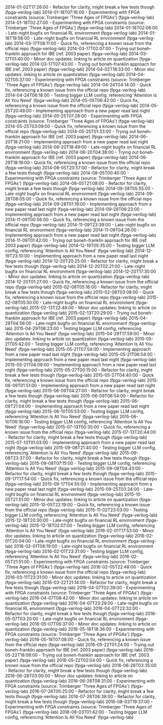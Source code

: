 2014-01-02T17:26:00 - Refactor for clarity, might break a few tests though (fpga-verilog-lab)
2014-01-18T07:16:00 - Experimenting with FPGA constraints (source: Trimberger 'Three Ages of FPGAs') (fpga-verilog-lab)
2014-01-18T02:27:00 - Experimenting with FPGA constraints (source: Trimberger 'Three Ages of FPGAs') (fpga-verilog-lab)
2014-01-18T02:06:00 - Late-night bugfix on financial RL environment (fpga-verilog-lab)
2014-01-18T19:58:00 - Late-night bugfix on financial RL environment (fpga-verilog-lab)
2014-03-17T08:11:00 - Quick fix, referencing a known issue from the official repo (fpga-verilog-lab)
2014-03-17T02:07:00 - Trying out boneh-franklin approach for IBE (ref. 2003 paper) (fpga-verilog-lab)
2014-03-17T01:40:00 - Minor doc updates: linking to article on quantization (fpga-verilog-lab)
2014-03-17T07:43:00 - Trying out boneh-franklin approach for IBE (ref. 2003 paper) (fpga-verilog-lab)
2014-04-02T18:33:00 - Minor doc updates: linking to article on quantization (fpga-verilog-lab)
2014-04-02T05:37:00 - Experimenting with FPGA constraints (source: Trimberger 'Three Ages of FPGAs') (fpga-verilog-lab)
2014-04-24T04:14:00 - Quick fix, referencing a known issue from the official repo (fpga-verilog-lab)
2014-04-24T06:18:00 - Testing bigger LLM config, referencing 'Attention Is All You Need' (fpga-verilog-lab)
2014-05-05T06:42:00 - Quick fix, referencing a known issue from the official repo (fpga-verilog-lab)
2014-05-25T20:49:00 - Implementing approach from a new paper read last night (fpga-verilog-lab)
2014-05-25T07:28:00 - Experimenting with FPGA constraints (source: Trimberger 'Three Ages of FPGAs') (fpga-verilog-lab)
2014-05-25T03:09:00 - Quick fix, referencing a known issue from the official repo (fpga-verilog-lab)
2014-05-25T01:33:00 - Trying out boneh-franklin approach for IBE (ref. 2003 paper) (fpga-verilog-lab)
2014-06-20T18:21:00 - Implementing approach from a new paper read last night (fpga-verilog-lab)
2014-06-20T18:49:00 - Late-night bugfix on financial RL environment (fpga-verilog-lab)
2014-06-20T04:38:00 - Trying out boneh-franklin approach for IBE (ref. 2003 paper) (fpga-verilog-lab)
2014-06-29T18:19:00 - Quick fix, referencing a known issue from the official repo (fpga-verilog-lab)
2014-08-05T20:57:00 - Refactor for clarity, might break a few tests though (fpga-verilog-lab)
2014-08-05T00:40:00 - Experimenting with FPGA constraints (source: Trimberger 'Three Ages of FPGAs') (fpga-verilog-lab)
2014-08-05T21:08:00 - Refactor for clarity, might break a few tests though (fpga-verilog-lab)
2014-09-28T05:55:00 - Late-night bugfix on financial RL environment (fpga-verilog-lab)
2014-09-28T08:05:00 - Quick fix, referencing a known issue from the official repo (fpga-verilog-lab)
2014-09-28T01:19:00 - Implementing approach from a new paper read last night (fpga-verilog-lab)
2014-09-28T06:23:00 - Implementing approach from a new paper read last night (fpga-verilog-lab)
2014-11-09T00:56:00 - Quick fix, referencing a known issue from the official repo (fpga-verilog-lab)
2014-11-09T23:39:00 - Late-night bugfix on financial RL environment (fpga-verilog-lab)
2014-11-09T04:26:00 - Implementing approach from a new paper read last night (fpga-verilog-lab)
2014-11-09T01:42:00 - Trying out boneh-franklin approach for IBE (ref. 2003 paper) (fpga-verilog-lab)
2014-12-19T05:35:00 - Testing bigger LLM config, referencing 'Attention Is All You Need' (fpga-verilog-lab)
2014-12-19T23:10:00 - Implementing approach from a new paper read last night (fpga-verilog-lab)
2014-12-20T20:25:00 - Refactor for clarity, might break a few tests though (fpga-verilog-lab)
2014-12-20T02:21:00 - Late-night bugfix on financial RL environment (fpga-verilog-lab)
2014-12-20T17:30:00 - Minor doc updates: linking to article on quantization (fpga-verilog-lab)
2014-12-20T01:27:00 - Quick fix, referencing a known issue from the official repo (fpga-verilog-lab)
2015-02-08T05:16:00 - Refactor for clarity, might break a few tests though (fpga-verilog-lab)
2015-02-08T03:08:00 - Quick fix, referencing a known issue from the official repo (fpga-verilog-lab)
2015-02-08T05:50:00 - Late-night bugfix on financial RL environment (fpga-verilog-lab)
2015-02-13T22:48:00 - Minor doc updates: linking to article on quantization (fpga-verilog-lab)
2015-02-13T20:29:00 - Trying out boneh-franklin approach for IBE (ref. 2003 paper) (fpga-verilog-lab)
2015-04-29T04:56:00 - Late-night bugfix on financial RL environment (fpga-verilog-lab)
2015-04-29T06:23:00 - Testing bigger LLM config, referencing 'Attention Is All You Need' (fpga-verilog-lab)
2015-04-29T17:59:00 - Minor doc updates: linking to article on quantization (fpga-verilog-lab)
2015-05-21T05:42:00 - Testing bigger LLM config, referencing 'Attention Is All You Need' (fpga-verilog-lab)
2015-05-21T07:54:00 - Implementing approach from a new paper read last night (fpga-verilog-lab)
2015-05-21T06:54:00 - Implementing approach from a new paper read last night (fpga-verilog-lab)
2015-05-21T04:09:00 - Implementing approach from a new paper read last night (fpga-verilog-lab)
2015-05-27T00:15:00 - Refactor for clarity, might break a few tests though (fpga-verilog-lab)
2015-05-27T04:40:00 - Quick fix, referencing a known issue from the official repo (fpga-verilog-lab)
2015-06-09T01:51:00 - Implementing approach from a new paper read last night (fpga-verilog-lab)
2015-06-09T04:27:00 - Refactor for clarity, might break a few tests though (fpga-verilog-lab)
2015-06-09T06:54:00 - Refactor for clarity, might break a few tests though (fpga-verilog-lab)
2015-06-09T21:04:00 - Implementing approach from a new paper read last night (fpga-verilog-lab)
2015-06-10T05:53:00 - Testing bigger LLM config, referencing 'Attention Is All You Need' (fpga-verilog-lab)
2015-06-10T06:16:00 - Testing bigger LLM config, referencing 'Attention Is All You Need' (fpga-verilog-lab)
2015-07-13T00:35:00 - Quick fix, referencing a known issue from the official repo (fpga-verilog-lab)
2015-07-13T20:44:00 - Refactor for clarity, might break a few tests though (fpga-verilog-lab)
2015-07-13T01:03:00 - Implementing approach from a new paper read last night (fpga-verilog-lab)
2015-09-08T21:40:00 - Testing bigger LLM config, referencing 'Attention Is All You Need' (fpga-verilog-lab)
2015-09-08T23:37:00 - Refactor for clarity, might break a few tests though (fpga-verilog-lab)
2015-09-08T07:15:00 - Testing bigger LLM config, referencing 'Attention Is All You Need' (fpga-verilog-lab)
2015-09-08T04:43:00 - Refactor for clarity, might break a few tests though (fpga-verilog-lab)
2015-09-17T17:54:00 - Quick fix, referencing a known issue from the official repo (fpga-verilog-lab)
2015-09-17T04:55:00 - Implementing approach from a new paper read last night (fpga-verilog-lab)
2015-09-25T03:24:00 - Late-night bugfix on financial RL environment (fpga-verilog-lab)
2015-10-05T21:51:00 - Minor doc updates: linking to article on quantization (fpga-verilog-lab)
2015-10-05T22:19:00 - Quick fix, referencing a known issue from the official repo (fpga-verilog-lab)
2015-11-02T23:03:00 - Testing bigger LLM config, referencing 'Attention Is All You Need' (fpga-verilog-lab)
2015-12-18T20:30:00 - Late-night bugfix on financial RL environment (fpga-verilog-lab)
2015-12-18T02:07:00 - Testing bigger LLM config, referencing 'Attention Is All You Need' (fpga-verilog-lab)
2016-02-01T17:53:00 - Minor doc updates: linking to article on quantization (fpga-verilog-lab)
2016-02-01T20:04:00 - Late-night bugfix on financial RL environment (fpga-verilog-lab)
2016-02-01T08:19:00 - Late-night bugfix on financial RL environment (fpga-verilog-lab)
2016-02-01T23:31:00 - Testing bigger LLM config, referencing 'Attention Is All You Need' (fpga-verilog-lab)
2016-02-05T21:51:00 - Experimenting with FPGA constraints (source: Trimberger 'Three Ages of FPGAs') (fpga-verilog-lab)
2016-02-05T22:48:00 - Quick fix, referencing a known issue from the official repo (fpga-verilog-lab)
2016-03-11T23:31:00 - Minor doc updates: linking to article on quantization (fpga-verilog-lab)
2016-03-22T21:14:00 - Refactor for clarity, might break a few tests though (fpga-verilog-lab)
2016-04-07T02:39:00 - Experimenting with FPGA constraints (source: Trimberger 'Three Ages of FPGAs') (fpga-verilog-lab)
2016-04-07T08:42:00 - Minor doc updates: linking to article on quantization (fpga-verilog-lab)
2016-04-07T23:29:00 - Late-night bugfix on financial RL environment (fpga-verilog-lab)
2016-04-07T22:32:00 - Refactor for clarity, might break a few tests though (fpga-verilog-lab)
2016-05-07T03:20:00 - Late-night bugfix on financial RL environment (fpga-verilog-lab)
2016-05-07T06:37:00 - Minor doc updates: linking to article on quantization (fpga-verilog-lab)
2016-05-18T18:36:00 - Experimenting with FPGA constraints (source: Trimberger 'Three Ages of FPGAs') (fpga-verilog-lab)
2016-05-18T07:08:00 - Quick fix, referencing a known issue from the official repo (fpga-verilog-lab)
2016-05-22T01:24:00 - Trying out boneh-franklin approach for IBE (ref. 2003 paper) (fpga-verilog-lab)
2016-05-22T18:08:00 - Trying out boneh-franklin approach for IBE (ref. 2003 paper) (fpga-verilog-lab)
2016-05-22T02:04:00 - Quick fix, referencing a known issue from the official repo (fpga-verilog-lab)
2016-06-28T03:35:00 - Refactor for clarity, might break a few tests though (fpga-verilog-lab)
2016-06-28T03:00:00 - Minor doc updates: linking to article on quantization (fpga-verilog-lab)
2016-06-28T08:31:00 - Experimenting with FPGA constraints (source: Trimberger 'Three Ages of FPGAs') (fpga-verilog-lab)
2016-07-26T05:25:00 - Refactor for clarity, might break a few tests though (fpga-verilog-lab)
2016-07-26T06:38:00 - Refactor for clarity, might break a few tests though (fpga-verilog-lab)
2016-08-03T19:37:00 - Experimenting with FPGA constraints (source: Trimberger 'Three Ages of FPGAs') (fpga-verilog-lab)
2016-08-03T01:42:00 - Testing bigger LLM config, referencing 'Attention Is All You Need' (fpga-verilog-lab)
